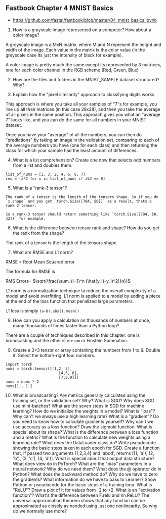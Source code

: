 ## Fastbook Chapter 4 MNIST Basics

* https://github.com/fastai/fastbook/blob/master/04_mnist_basics.ipynb



1. How is a grayscale image represented on a computer? How about a color image?

A greyscale image is a MxN matrix, where M and N represent the height and width of the image. Each value in the matrix is the color value (in the greyscale case its just the intensity of black for example). 

A color image is pretty much the same except its represented by 3 matrices, one for each color channel in the RGB scheme (Red, Green, Blue)



2. How are the files and folders in the MNIST_SAMPLE dataset structured? Why?


3. Explain how the "pixel similarity" approach to classifying digits works.

This approach is where you take all your samples of "7"s for example, you line up all their matrices (in this case 28x28), and then you take the average of all pixels in the same position.
This approach gives you what an "average 7" looks like, and you can do the same for all numbers in your MNIST dataset.

Once you have your "average" of all the numbers, you can then do "predictions" by taking an image in the validation set, comparing to each of the average numbers you have (one for each class) and then returning the class for which your sample had the least amount of differences. 



4. What is a list comprehension? Create one now that selects odd numbers from a list and doubles them.

```
list_of_nums = [1, 3, 2, 4, 6, 8, 7]
res = [x*2 for x in list_of_nums if x%2 == 0]
```

5. What is a "rank-3 tensor"?
```
The rank of a tensor is the length of the tensors shape. So if you do `x.shape` and you get `torch.Size([784, 50])` as a result, thats a rank 2 tensor. 

So a rank-3 tensor should return something like `torch.Size([784, 50, 32])` for example. 
```

6. What is the difference between tensor rank and shape? How do you get the rank from the shape?

The rank of a tensor is the length of the tensors shape


7. What are RMSE and L1 norm?

RMSE = Root Mean Squared error.

The formula for RMSE is 

RMS Errors= $\sqrt{\frac{\sum_{i=1}^n (\hat{y_i}-y_i)^2}{n}}$


L1 norm is a normalization technique to reduce the overall complexity of a model and avoid overfitting. L1 norm is applied to a model by adding a piece at the end of the loss function that penalized large parameters. 

L1 loss is simply `(a-b).abs().mean()`

8. How can you apply a calculation on thousands of numbers at once, many thousands of times faster than a Python loop?

There are a couple of techniques described in this chapter: one is broadcasting and the other is `einsum` or Einstein Summation. 


9. Create a 3×3 tensor or array containing the numbers from 1 to 9. Double it. Select the bottom-right four numbers.

```
import torch
nums = torch.tensor([[1,2, 3],
                        [4,5, 6],
                        [7,8,9]])
nums = nums * 2
nums[1:, 1:]
```

10. What is broadcasting?
Are metrics generally calculated using the training set, or the validation set? Why?
What is SGD?
Why does SGD use mini-batches?
What are the seven steps in SGD for machine learning?
How do we initialize the weights in a model?
What is "loss"?
Why can't we always use a high learning rate?
What is a "gradient"?
Do you need to know how to calculate gradients yourself?
Why can't we use accuracy as a loss function?
Draw the sigmoid function. What is special about its shape?
What is the difference between a loss function and a metric?
What is the function to calculate new weights using a learning rate?
What does the DataLoader class do?
Write pseudocode showing the basic steps taken in each epoch for SGD.
Create a function that, if passed two arguments [1,2,3,4] and 'abcd', returns [(1, 'a'), (2, 'b'), (3, 'c'), (4, 'd')]. What is special about that output data structure?
What does view do in PyTorch?
What are the "bias" parameters in a neural network? Why do we need them?
What does the @ operator do in Python?
What does the backward method do?
Why do we have to zero the gradients?
What information do we have to pass to Learner?
Show Python or pseudocode for the basic steps of a training loop.
What is "ReLU"? Draw a plot of it for values from -2 to +2.
What is an "activation function"?
What's the difference between F.relu and nn.ReLU?
The universal approximation theorem shows that any function can be approximated as closely as needed using just one nonlinearity. So why do we normally use more?
